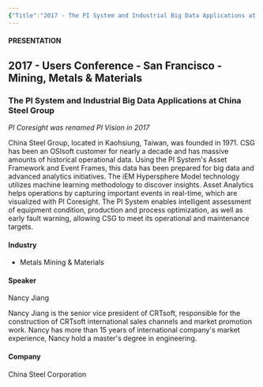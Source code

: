 ```yaml
---
{"Title":"2017 - The PI System and Industrial Big Data Applications at China Steel Group","Year":2017,"Industry":"Metals Mining & Materials","URL":"https://resources.osisoft.com/presentations/the-pi-system-and-industrial-big-data-applications-at-china-steel-group/","PDF":"https://cdn.osisoft.com/osi/presentations/2017-uc-san-francisco/UC17NA02MM05_ChinaSteel_JKuo_NJiang_IndustrialBigDataApplications.pdf","Company":"CRTsoft","Keywords":["Furnace"],"dg-publish":true,"permalink":"/aveva/customer-stories/2017/2017-cr-tsoft-the-pi-system-and-industrial-big-data-applications-at-china-steel-group/","dgPassFrontmatter":true}
---
```


#### PRESENTATION

## 2017 - Users Conference - San Francisco - Mining, Metals & Materials

### The PI System and Industrial Big Data Applications at China Steel Group

*PI Coresight was renamed PI Vision in 2017*

China Steel Group, located in Kaohsiung, Taiwan, was founded in 1971. CSG has been an OSIsoft customer for nearly a decade and has massive amounts of historical operational data. Using the PI System's Asset Framework and Event Frames, this data has been prepared for big data and advanced analytics initiatives. The iEM Hypersphere Model technology utilizes machine learning methodology to discover insights. Asset Analytics helps operations by capturing important events in real-time, which are visualized with PI Coresight. The PI System enables intelligent assessment of equipment condition, production and process optimization, as well as early fault warning, allowing CSG to meet its operational and maintenance targets.

#### Industry

- Metals Mining & Materials

#### Speaker

Nancy Jiang

Nancy Jiang is the senior vice president of CRTsoft, responsible for the construction of CRTsoft international sales channels and market promotion work. Nancy has more than 15 years of international company's market experience, Nancy hold a master's degree in engineering.

#### Company

China Steel Corporation